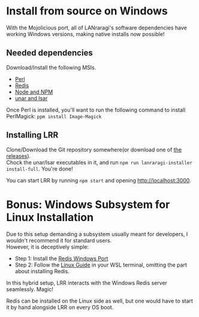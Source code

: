 # Install from source on Windows

With the Mojolicious port, all of LANraragi's software dependencies have working Windows versions, making native installs now possible!

## Needed dependencies

Download/Install the following MSIs.

* [Perl](https://strawberryperl.com/download/5.26.1.1/strawberry-perl-5.26.1.1-64bit.msi)
* [Redis](https://github.com/MicrosoftArchive/redis/releases/download/win-3.2.100/Redis-x64-3.2.100.msi)
* [Node and NPM](https://nodejs.org/dist/v9.4.0/node-v9.4.0-x64.msi)
* [unar and lsar](https://theunarchiver.com/downloads/unarWindows.zip)

Once Perl is installed, you'll want to run the following command to install PerlMagick: `` ppm install Image-Magick ``

## Installing LRR

Clone/Download the Git repository somewhere(or download one of [the releases](https://github.com/Difegue/LANraragi/releases)).  
Chock the unar/lsar executables in it, and run `` npm run lanraragi-installer install-full ``. You're done!

You can start LRR by running ``npm start`` and opening [http://localhost:3000](http://localhost:3000).

# Bonus: Windows Subsystem for Linux Installation

Due to this setup demanding a subsystem usually meant for developers, I wouldn't recommend it for standard users.  
However, it is deceptively simple:  

* Step 1: Install the [Redis Windows Port](https://github.com/MicrosoftArchive/redis/releases/download/win-3.2.100/Redis-x64-3.2.100.msi)
* Step 2: Follow the [Linux Guide](#native-linux-installation) in your WSL terminal, omitting the part about installing Redis.

In this hybrid setup, LRR interacts with the Windows Redis server seamlessly. Magic!  

Redis can be installed on the Linux side as well, but one would have to start it by hand alongside LRR on every OS boot.